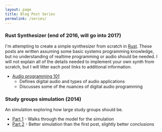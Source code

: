 ```yaml
---
layout: page
title: Blog Post Series
permalink: /series/
---
```


### Rust Synthesizer (end of 2016, will go into 2017)
I'm attempting to create a simple synthesizer from scratch in [Rust](https://www.rust-lang.org/en-US/).
These posts are written assuming some basic systems programming knowledge, but no understanding of realtime programming or audio should be needed.
I will not explain all of the details needed to implement your own synth from scratch, but I will litter each post links to additional information.

* [Audio programming 101](/2016/12/11/audio-basics/)
    * Defines digital audio and types of audio applications
    * Discusses some of the nuances of digital audio programming

<!--
* [Garbage collection for Arc pointers](/2016/11/19/rust-arc-gc-realtime/)
    * A technique which can be used to send messages between threads
-->

### Study groups simulation (2014)
An simulation exploring how large study groups should be.

* [Part 1](/2014/05/31/study-groups-pt-1/) - Walks through the model for the simulation
* [Part 2](/2014/07/07/study-groups-pt-2/) - Better simulation than the first post, slightly better conclusions
